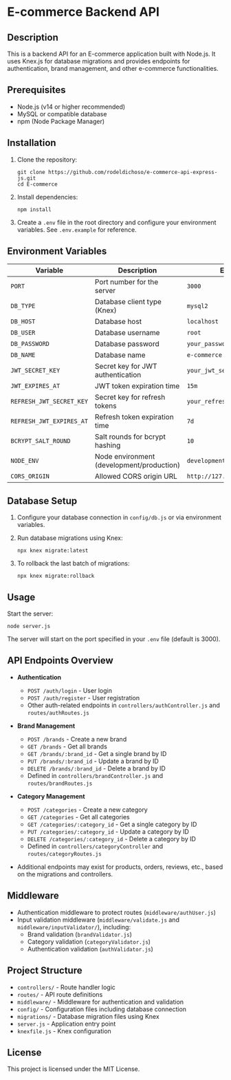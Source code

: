 # E-commerce Backend API

## Description
This is a backend API for an E-commerce application built with Node.js. It uses Knex.js for database migrations and provides endpoints for authentication, brand management, and other e-commerce functionalities.

## Prerequisites
- Node.js (v14 or higher recommended)
- MySQL or compatible database
- npm (Node Package Manager)

## Installation

1. Clone the repository:
   ```
   git clone https://github.com/rodeldichoso/e-commerce-api-express-js.git
   cd E-commerce
   ```

2. Install dependencies:
   ```
   npm install
   ```

3. Create a `.env` file in the root directory and configure your environment variables. See `.env.example` for reference.

## Environment Variables

| Variable              | Description                          | Example                      |
|-----------------------|----------------------------------|------------------------------|
| `PORT`                | Port number for the server         | `3000`                       |
| `DB_TYPE`             | Database client type (Knex)        | `mysql2`                     |
| `DB_HOST`             | Database host                      | `localhost`                  |
| `DB_USER`             | Database username                  | `root`                       |
| `DB_PASSWORD`         | Database password                  | `your_password`              |
| `DB_NAME`             | Database name                     | `e-commerce`                 |
| `JWT_SECRET_KEY`      | Secret key for JWT authentication | `your_jwt_secret_key`        |
| `JWT_EXPIRES_AT`      | JWT token expiration time          | `15m`                        |
| `REFRESH_JWT_SECRET_KEY` | Secret key for refresh tokens    | `your_refresh_jwt_secret_key`|
| `REFRESH_JWT_EXPIRES_AT` | Refresh token expiration time    | `7d`                         |
| `BCRYPT_SALT_ROUND`   | Salt rounds for bcrypt hashing     | `10`                        |
| `NODE_ENV`            | Node environment (development/production) | `development`          |
| `CORS_ORIGIN`         | Allowed CORS origin URL            | `http://127.0.0.1:5500`     |

## Database Setup

1. Configure your database connection in `config/db.js` or via environment variables.

2. Run database migrations using Knex:
   ```
   npx knex migrate:latest
   ```

3. To rollback the last batch of migrations:
   ```
   npx knex migrate:rollback
   ```

## Usage

Start the server:
```
node server.js
```

The server will start on the port specified in your `.env` file (default is 3000).

## API Endpoints Overview

- **Authentication**
  - `POST /auth/login` - User login
  - `POST /auth/register` - User registration
  - Other auth-related endpoints in `controllers/authController.js` and `routes/authRoutes.js`

- **Brand Management**
  - `POST /brands` - Create a new brand
  - `GET /brands` - Get all brands
  - `GET /brands/:brand_id` - Get a single brand by ID
  - `PUT /brands/:brand_id` - Update a brand by ID
  - `DELETE /brands/:brand_id` - Delete a brand by ID
  - Defined in `controllers/brandController.js` and `routes/brandRoutes.js`

- **Category Management**
  - `POST /categories` - Create a new category
  - `GET /categories` - Get all categories
  - `GET /categories/:category_id` - Get a single category by ID
  - `PUT /categories/:category_id` - Update a category by ID
  - `DELETE /categories/:category_id` - Delete a category by ID
  - Defined in `controllers/categoryController` and `routes/categoryRoutes.js`

- Additional endpoints may exist for products, orders, reviews, etc., based on the migrations and controllers.

## Middleware

- Authentication middleware to protect routes (`middleware/authUser.js`)
- Input validation middleware (`middleware/validate.js` and `middleware/inputValidator/`), including:
  - Brand validation (`brandValidator.js`)
  - Category validation (`categoryValidator.js`)
  - Authentication validation (`authValidator.js`)

## Project Structure

- `controllers/` - Route handler logic
- `routes/` - API route definitions
- `middleware/` - Middleware for authentication and validation
- `config/` - Configuration files including database connection
- `migrations/` - Database migration files using Knex
- `server.js` - Application entry point
- `knexfile.js` - Knex configuration

## License

This project is licensed under the MIT License.

